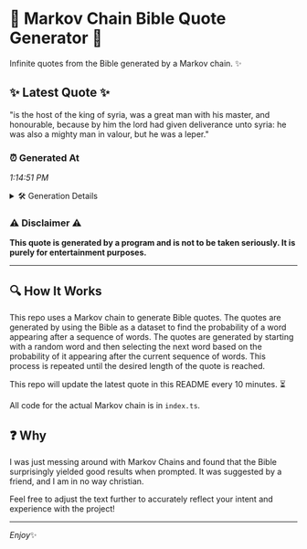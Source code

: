 # 📖 Markov Chain Bible Quote Generator 📖

Infinite quotes from the Bible generated by a Markov chain. ✨

## ✨ Latest Quote ✨
"is the host of the king of syria, was a great man with his master, and honourable, because by him the lord had given deliverance unto syria: he was also a mighty man in valour, but he was a leper."

### ⏰ Generated At
*1:14:51 PM*

<details>
    <summary>🛠️ Generation Details</summary>
    <p>
        <strong>🌱 Seed:</strong> is<br>
        <strong>🔄 Iterations:</strong> 39<br>
        <strong>📜 Context History:</strong><br>[ is ]: the<br>[ is, the ]: host<br>[ is, the, host ]: of<br>[ is, the, host, of ]: the<br>[ is, the, host, of, the ]: king<br>[ is, the, host, of, the, king ]: of<br>[ the, host, of, the, king, of ]: syria,<br>[ host, of, the, king, of, syria, ]: was<br>[ of, the, king, of, syria,, was ]: a<br>[ the, king, of, syria,, was, a ]: great<br>[ king, of, syria,, was, a, great ]: man<br>[ of, syria,, was, a, great, man ]: with<br>[ syria,, was, a, great, man, with ]: his<br>[ was, a, great, man, with, his ]: master,<br>[ a, great, man, with, his, master, ]: and<br>[ great, man, with, his, master,, and ]: honourable,<br>[ man, with, his, master,, and, honourable, ]: because<br>[ with, his, master,, and, honourable,, because ]: by<br>[ his, master,, and, honourable,, because, by ]: him<br>[ master,, and, honourable,, because, by, him ]: the<br>[ and, honourable,, because, by, him, the ]: lord<br>[ honourable,, because, by, him, the, lord ]: had<br>[ because, by, him, the, lord, had ]: given<br>[ by, him, the, lord, had, given ]: deliverance<br>[ him, the, lord, had, given, deliverance ]: unto<br>[ the, lord, had, given, deliverance, unto ]: syria:<br>[ lord, had, given, deliverance, unto, syria: ]: he<br>[ had, given, deliverance, unto, syria:, he ]: was<br>[ given, deliverance, unto, syria:, he, was ]: also<br>[ deliverance, unto, syria:, he, was, also ]: a<br>[ unto, syria:, he, was, also, a ]: mighty<br>[ syria:, he, was, also, a, mighty ]: man<br>[ he, was, also, a, mighty, man ]: in<br>[ was, also, a, mighty, man, in ]: valour,<br>[ also, a, mighty, man, in, valour, ]: but<br>[ a, mighty, man, in, valour,, but ]: he<br>[ mighty, man, in, valour,, but, he ]: was<br>[ man, in, valour,, but, he, was ]: a<br>[ in, valour,, but, he, was, a ]: leper.<br>
    </p>
</details>

### ⚠️ Disclaimer ⚠️
**This quote is generated by a program and is not to be taken seriously. It is purely for entertainment purposes.**

---

## 🔍 How It Works

This repo uses a Markov chain to generate Bible quotes. The quotes are generated by using the Bible as a dataset to find the probability of a word appearing after a sequence of words. The quotes are generated by starting with a random word and then selecting the next word based on the probability of it appearing after the current sequence of words. This process is repeated until the desired length of the quote is reached.

This repo will update the latest quote in this README every 10 minutes. ⏳

All code for the actual Markov chain is in `index.ts`.

## ❓ Why

I was just messing around with Markov Chains and found that the Bible surprisingly yielded good results when prompted. 
It was suggested by a friend, and I am in no way christian.

Feel free to adjust the text further to accurately reflect your intent and experience with the project!

---

*Enjoy*✨

